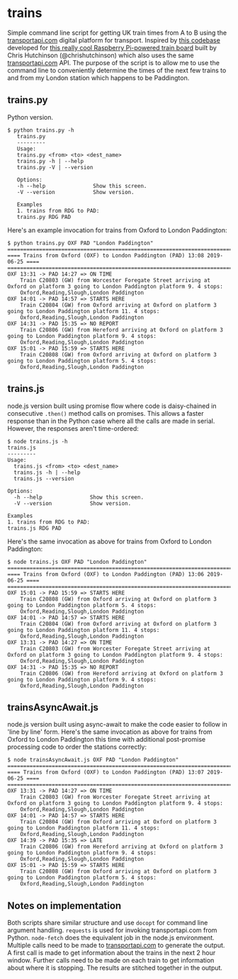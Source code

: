 trains
======
Simple command line script for getting UK train times from A to B using the [transportapi.com](transportapi.com) digital platform for transport.  Inspired by [this codebase](https://github.com/chrishutchinson/train-departure-screen/blob/master/src/trains.py) developed for [this really cool Raspberry Pi-powered train board](https://twitter.com/chrishutchinson/status/1136743837244768257) built by Chris Hutchinson (@chrishutchinson) which also uses the same [transportapi.com](transportapi.com) API.  The purpose of the script is to allow me to use the command line to conveniently determine the times of the next few trains to and from my London station which happens to be Paddington.

trains.py
---------
Python version.
```
$ python trains.py -h 
   trains.py
   ---------
   Usage:
   trains.py <from> <to> <dest_name>
   trains.py -h | --help
   trains.py -V | --version

   Options:
   -h --help               Show this screen.
   -V --version            Show version.

   Examples
   1. trains from RDG to PAD:
   trains.py RDG PAD
```
Here's an example invocation for trains from Oxford to London Paddington:
```
$ python trains.py OXF PAD "London Paddington"
==============================================================================
==== Trains from Oxford (OXF) to London Paddington (PAD) 13:08 2019-06-25 ====
==============================================================================
OXF 13:31 -> PAD 14:27 => ON TIME
	Train C20803 (GW) from Worcester Foregate Street arriving at Oxford on platform 3 going to London Paddington platform 9. 4 stops:
	Oxford,Reading,Slough,London Paddington
OXF 14:01 -> PAD 14:57 => STARTS HERE
	Train C20804 (GW) from Oxford arriving at Oxford on platform 3 going to London Paddington platform 11. 4 stops:
	Oxford,Reading,Slough,London Paddington
OXF 14:31 -> PAD 15:35 => NO REPORT
	Train C20806 (GW) from Hereford arriving at Oxford on platform 3 going to London Paddington platform 9. 4 stops:
	Oxford,Reading,Slough,London Paddington
OXF 15:01 -> PAD 15:59 => STARTS HERE
	Train C20808 (GW) from Oxford arriving at Oxford on platform 3 going to London Paddington platform 5. 4 stops:
	Oxford,Reading,Slough,London Paddington
```

trains.js
---------
node.js version built using promise flow where code is daisy-chained in consecutive `.then()` method calls on promises.  This allows a faster response than in the Python case where all the calls are made in serial.  However, the responses aren't time-ordered:
```
$ node trains.js -h
trains.js
---------
Usage:
  trains.js <from> <to> <dest_name>
  trains.js -h | --help
  trains.js --version

Options:
  -h --help               Show this screen.
  -V --version            Show version.

Examples
1. trains from RDG to PAD:
trains.js RDG PAD
```
Here's the same invocation as above for trains from Oxford to London Paddington:
```
$ node trains.js OXF PAD "London Paddington"
==============================================================================
==== Trains from Oxford (OXF) to London Paddington (PAD) 13:06 2019-06-25 ====
==============================================================================
OXF 15:01 -> PAD 15:59 => STARTS HERE
	Train C20808 (GW) from Oxford arriving at Oxford on platform 3 going to London Paddington platform 5. 4 stops:
	Oxford,Reading,Slough,London Paddington
OXF 14:01 -> PAD 14:57 => STARTS HERE
	Train C20804 (GW) from Oxford arriving at Oxford on platform 3 going to London Paddington platform 11. 4 stops:
	Oxford,Reading,Slough,London Paddington
OXF 13:31 -> PAD 14:27 => ON TIME
	Train C20803 (GW) from Worcester Foregate Street arriving at Oxford on platform 3 going to London Paddington platform 9. 4 stops:
	Oxford,Reading,Slough,London Paddington
OXF 14:31 -> PAD 15:35 => NO REPORT
	Train C20806 (GW) from Hereford arriving at Oxford on platform 3 going to London Paddington platform 9. 4 stops:
	Oxford,Reading,Slough,London Paddington
```

trainsAsyncAwait.js
-------------------
node.js version built using async-await to make the code easier to follow in 'line by line' form.  Here's the same invocation as above for trains from Oxford to London Paddington this time with additional post-promise processing code to order the stations correctly:
```
$ node trainsAsyncAwait.js OXF PAD "London Paddington"
==============================================================================
==== Trains from Oxford (OXF) to London Paddington (PAD) 13:07 2019-06-25 ====
==============================================================================
OXF 13:31 -> PAD 14:27 => ON TIME
	Train C20803 (GW) from Worcester Foregate Street arriving at Oxford on platform 3 going to London Paddington platform 9. 4 stops:
	Oxford,Reading,Slough,London Paddington
OXF 14:01 -> PAD 14:57 => STARTS HERE
	Train C20804 (GW) from Oxford arriving at Oxford on platform 3 going to London Paddington platform 11. 4 stops:
	Oxford,Reading,Slough,London Paddington
OXF 14:39 -> PAD 15:35 => LATE
	Train C20806 (GW) from Hereford arriving at Oxford on platform 3 going to London Paddington platform 9. 4 stops:
	Oxford,Reading,Slough,London Paddington
OXF 15:01 -> PAD 15:59 => STARTS HERE
	Train C20808 (GW) from Oxford arriving at Oxford on platform 3 going to London Paddington platform 5. 4 stops:
	Oxford,Reading,Slough,London Paddington
```

Notes on implementation
-----------------------
Both scripts share similar structure and use `docopt` for command line argument handling.  `requests` is used for invoking transportapi.com from Python. `node-fetch` does the equivalent job in the node.js environment.   Multiple calls need to be made to [transportapi.com](transportapi.com) to generate the output.  A first call is made to get information about the trains in the next 2 hour window.  Further calls need to be made on each train to get information about where it is stopping.  The results are stitched together in the output.
